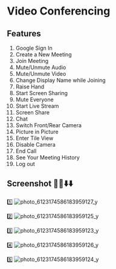 # Video Conferencing


## Features
1. Google Sign In
2. Create a New Meeting
3. Join Meeting
4. Mute/Unmute Audio
5. Mute/Unmute Video
6. Change Display Name while Joining
7. Raise Hand
8. Start Screen Sharing
9. Mute Everyone
10. Start Live Stream
11. Screen Share
12. Chat
13. Switch Front/Rear Camera
14. Picture in Picture
15. Enter Tile View
16. Disable Camera
17. End Call
18. See Your Meeting History
19. Log out

## Screenshot 📸📸⬇️⬇️

1️⃣
![photo_6123174586183959127_y](https://github.com/user-attachments/assets/d6bec3b0-5956-4a67-b0c4-1b5928f19948)

2️⃣
![photo_6123174586183959125_y](https://github.com/user-attachments/assets/7fe74b1e-b970-469d-8d87-7c7c98e27560)

3️⃣
![photo_6123174586183959123_y](https://github.com/user-attachments/assets/a5e4b0d8-1625-49ad-971a-6ff142e4520b)

4️⃣
![photo_6123174586183959126_y](https://github.com/user-attachments/assets/e76af485-524d-4002-bb3c-9f18ce90c5f2)

5️⃣
![photo_6123174586183959124_y](https://github.com/user-attachments/assets/5c72d293-56e7-4bc6-83ff-e9e815cf97ea)




